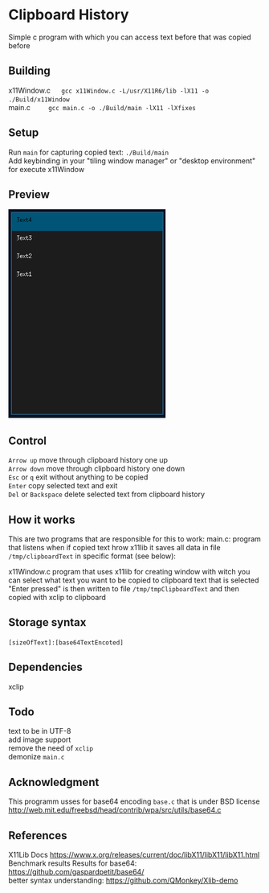 # Clipboard History
Simple c program with which you can access text before that was copied before

## Building
x11Window.c &emsp; ```gcc x11Window.c -L/usr/X11R6/lib -lX11 -o ./Build/x11Window```</br>
main.c &emsp;&emsp; ```gcc main.c -o ./Build/main -lX11 -lXfixes```</br>

## Setup 
Run `main` for capturing copied text: ```./Build/main``` </br>
Add keybinding in your "tiling window manager" or "desktop environment" for execute x11Window </br>

## Preview
![Preview](/Images/preview.png)

## Control
`Arrow up`              move through clipboard history one up </br>
`Arrow down`            move through clipboard history one down </br>
`Esc` or `q`            exit without anything to be copied </br>
`Enter`                 copy selected text and exit </br>
`Del` or `Backspace`    delete selected text from clipboard history </br>

## How it works
This are two programs that are responsible for this to work:
main.c:         program that listens when if copied text hrow x11lib
                it saves all data in file `/tmp/clipboardText` in specific format (see below):

x11Window.c     program that uses x11lib for creating window with witch you can select what text you want to be copied to clipboard
                text that is selected "Enter pressed" is then written to file `/tmp/tmpClipboardText` and then copied with xclip to clipboard

## Storage syntax
```[sizeOfText]:[base64TextEncoted]```

## Dependencies
xclip

## Todo
text to be in UTF-8 </br>
add image support </br>
remove the need of `xclip` </br>
demonize `main.c` </br>

## Acknowledgment
This programm usses for base64 encoding `base.c` that is under BSD license </br>
http://web.mit.edu/freebsd/head/contrib/wpa/src/utils/base64.c </br>

## References
X11Lib Docs                                 https://www.x.org/releases/current/doc/libX11/libX11/libX11.html </br>
Benchmark results Results for base64:       https://github.com/gaspardpetit/base64/ </br>
better syntax understanding:                https://github.com/QMonkey/Xlib-demo </br>
